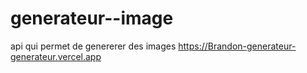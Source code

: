 # generateur--image
api qui permet de genererer des images
https://Brandon-generateur-generateur.vercel.app
